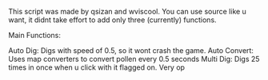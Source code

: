 This script was made by qsizan and wviscool. 
You can use source like u want, it didnt take effort to add only three (currently) functions.

Main Functions:

Auto Dig: Digs with speed of 0.5, so it wont crash the game.
Auto Convert: Uses map converters to convert pollen every 0.5 seconds
Multi Dig: Digs 25 times in once when u click with it flagged on. Very op
